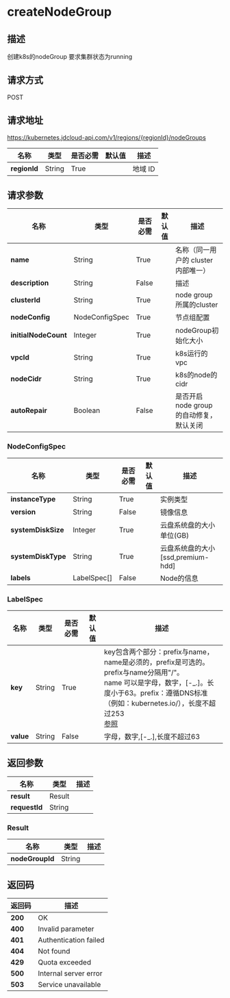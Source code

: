 # createNodeGroup


## 描述
创建k8s的nodeGroup
要求集群状态为running


## 请求方式
POST

## 请求地址
https://kubernetes.jdcloud-api.com/v1/regions/{regionId}/nodeGroups

|名称|类型|是否必需|默认值|描述|
|---|---|---|---|---|
|**regionId**|String|True| |地域 ID|

## 请求参数
|名称|类型|是否必需|默认值|描述|
|---|---|---|---|---|
|**name**|String|True| |名称（同一用户的 cluster 内部唯一）|
|**description**|String|False| |描述|
|**clusterId**|String|True| |node group所属的cluster|
|**nodeConfig**|NodeConfigSpec|True| |节点组配置|
|**initialNodeCount**|Integer|True| |nodeGroup初始化大小|
|**vpcId**|String|True| |k8s运行的vpc|
|**nodeCidr**|String|True| |k8s的node的cidr|
|**autoRepair**|Boolean|False| |是否开启 node group 的自动修复，默认关闭|

### NodeConfigSpec
|名称|类型|是否必需|默认值|描述|
|---|---|---|---|---|
|**instanceType**|String|True| |实例类型|
|**version**|String|False| |镜像信息|
|**systemDiskSize**|Integer|True| |云盘系统盘的大小  单位(GB)|
|**systemDiskType**|String|True| |云盘系统盘的大小[ssd,premium-hdd]|
|**labels**|LabelSpec[]|False| |Node的信息|
### LabelSpec
|名称|类型|是否必需|默认值|描述|
|---|---|---|---|---|
|**key**|String|True| |key包含两个部分：prefix与name，name是必须的，prefix是可选的。prefix与name分隔用"/"。 <br>name 可以是字母，数字，[-_.]。长度小于63。prefix：遵循DNS标准（例如：kubernetes.io/），长度不超过253 <br>[参照](https://kubernetes.io/docs/concepts/overview/working-with-objects/labels/#syntax-and-character-set)    <br>|
|**value**|String|False| |字母，数字,[-_.],长度不超过63|

## 返回参数
|名称|类型|描述|
|---|---|---|
|**result**|Result| |
|**requestId**|String| |

### Result
|名称|类型|描述|
|---|---|---|
|**nodeGroupId**|String| |

## 返回码
|返回码|描述|
|---|---|
|**200**|OK|
|**400**|Invalid parameter|
|**401**|Authentication failed|
|**404**|Not found|
|**429**|Quota exceeded|
|**500**|Internal server error|
|**503**|Service unavailable|
